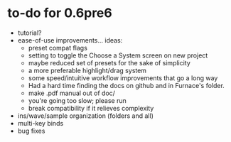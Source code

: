 # to-do for 0.6pre6

- tutorial?
- ease-of-use improvements... ideas:
  - preset compat flags
  - setting to toggle the Choose a System screen on new project
  - maybe reduced set of presets for the sake of simplicity
  - a more preferable highlight/drag system
  - some speed/intuitive workflow improvements that go a long way 
  - Had a hard time finding the docs on github and in Furnace's folder.
  - make .pdf manual out of doc/
  - you're going too slow; please run
  - break compatibility if it relieves complexity
- ins/wave/sample organization (folders and all)
- multi-key binds
- bug fixes
